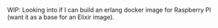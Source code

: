 WIP: Looking into if I can build an erlang docker image for Raspberry PI (want it as a base for an Elixir image).
